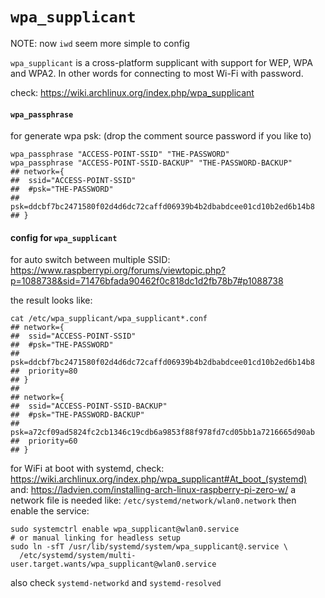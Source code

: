 # `wpa_supplicant`

NOTE: now `iwd` seem more simple to config

`wpa_supplicant` is a cross-platform supplicant with support for WEP, WPA and WPA2.
In other words for connecting to most Wi-Fi with password.

check: https://wiki.archlinux.org/index.php/wpa_supplicant


#### `wpa_passphrase`

for generate wpa psk: (drop the comment source password if you like to)
```shell script
wpa_passphrase "ACCESS-POINT-SSID" "THE-PASSWORD"
wpa_passphrase "ACCESS-POINT-SSID-BACKUP" "THE-PASSWORD-BACKUP"
## network={
## 	ssid="ACCESS-POINT-SSID"
## 	#psk="THE-PASSWORD"
## 	psk=ddcbf7bc2471580f02d4d6dc72caffd06939b4b2dbabdcee01cd10b2ed6b14b8
## }
```

#### config for `wpa_supplicant`

for auto switch between multiple SSID:
https://www.raspberrypi.org/forums/viewtopic.php?p=1088738&sid=71476bfada90462f0c818dc1d2fb78b7#p1088738

the result looks like:
```shell script
cat /etc/wpa_supplicant/wpa_supplicant*.conf
## network={
## 	ssid="ACCESS-POINT-SSID"
## 	#psk="THE-PASSWORD"
## 	psk=ddcbf7bc2471580f02d4d6dc72caffd06939b4b2dbabdcee01cd10b2ed6b14b8
## 	priority=80
## }
##
## network={
## 	ssid="ACCESS-POINT-SSID-BACKUP"
## 	#psk="THE-PASSWORD-BACKUP"
## 	psk=a72cf09ad5824fc2cb1346c19cdb6a9853f88f978fd7cd05bb1a7216665d90ab
## 	priority=60
## }
```

for WiFi at boot with systemd, check: https://wiki.archlinux.org/index.php/wpa_supplicant#At_boot_(systemd)
and: https://ladvien.com/installing-arch-linux-raspberry-pi-zero-w/
a network file is needed like: `/etc/systemd/network/wlan0.network`
then enable the service:
```shell script
sudo systemctrl enable wpa_supplicant@wlan0.service
# or manual linking for headless setup
sudo ln -sfT /usr/lib/systemd/system/wpa_supplicant@.service \
  /etc/systemd/system/multi-user.target.wants/wpa_supplicant@wlan0.service
```

also check `systemd-networkd` and `systemd-resolved`
